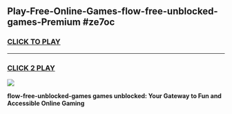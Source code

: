 
## Play-Free-Online-Games-flow-free-unblocked-games-Premium #ze7oc
<h3>
<a href="https://premium.freeplayer.one?title=flow-free-unblocked-games&ref=8M">CLICK TO PLAY</a></h3>
<hr>

<h3>
<a href="https://premium.freeplayer.one?title=flow-free-unblocked-games&ref=8M">CLICK 2 PLAY</a>
  
</h3>

<a href="https://premium.freeplayer.one?title=flow-free-unblocked-games&ref=8M"><img src="https://clearcache.store/games.png"></a>


**flow-free-unblocked-games games unblocked: Your Gateway to Fun and Accessible Online Gaming**
